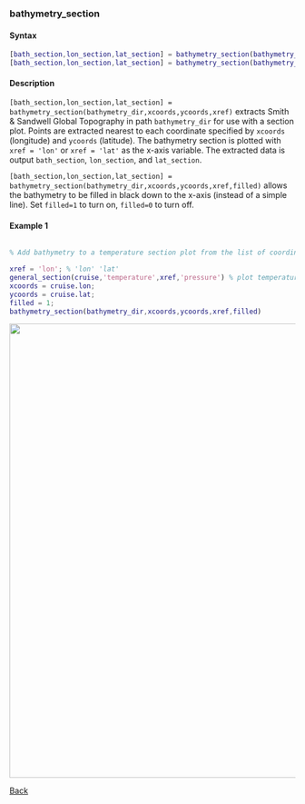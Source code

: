 ### bathymetry_section

#### Syntax

```Matlab
[bath_section,lon_section,lat_section] = bathymetry_section(bathymetry_dir,xcoords,ycoords,xref)
[bath_section,lon_section,lat_section] = bathymetry_section(bathymetry_dir,xcoords,ycoords,xref,filled)
```
#### Description

``[bath_section,lon_section,lat_section] = bathymetry_section(bathymetry_dir,xcoords,ycoords,xref)`` extracts Smith & Sandwell Global Topography in path ``bathymetry_dir`` for use with a section plot. Points are extracted nearest to each coordinate specified by ``xcoords`` (longitude) and ``ycoords`` (latitude). The bathymetry section is plotted with ``xref = 'lon'`` or ``xref = 'lat'`` as the x-axis variable. The extracted data is output ``bath_section``, ``lon_section``, and ``lat_section``.
 
``[bath_section,lon_section,lat_section] = bathymetry_section(bathymetry_dir,xcoords,ycoords,xref,filled)`` allows the bathymetry to be filled in black down to the x-axis (instead of a simple line). Set ``filled=1`` to turn on, ``filled=0`` to turn off.

#### Example 1

```Matlab

% Add bathymetry to a temperature section plot from the list of coordinates stored in struct cruise:

xref = 'lon'; % 'lon' 'lat'
general_section(cruise,'temperature',xref,'pressure') % plot temperature section
xcoords = cruise.lon; 
ycoords = cruise.lat;
filled = 1;
bathymetry_section(bathymetry_dir,xcoords,ycoords,xref,filled)
```

<img src="https://user-images.githubusercontent.com/24570061/88436173-b8c50500-cdd1-11ea-8270-22930d42843c.png" width="800">

[Back](https://github.com/lnferris/ocean_data_tools#adding-bathymetry-to-existing-plots-1)
